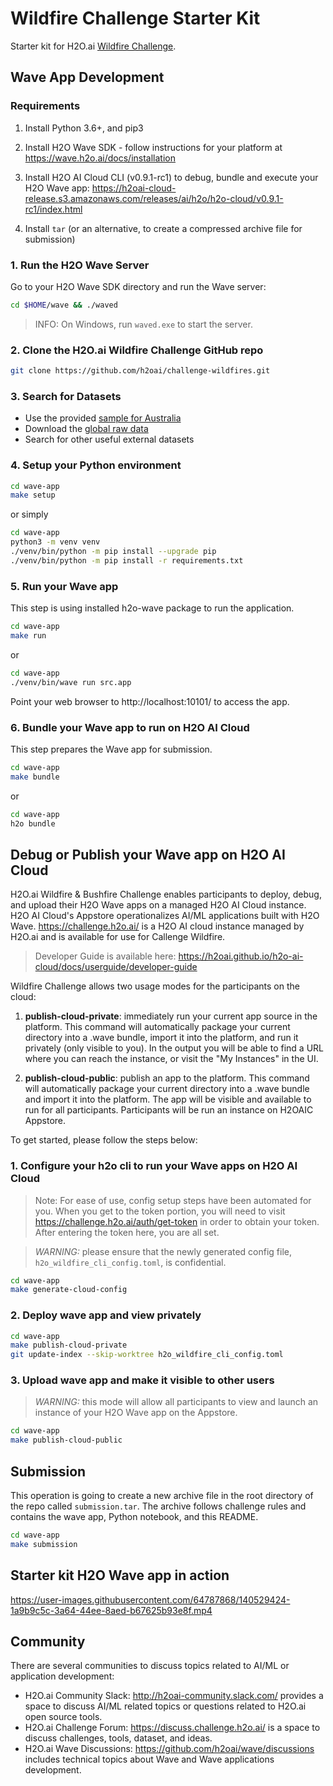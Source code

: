 # Wildfire Challenge Starter Kit

Starter kit for H2O.ai [Wildfire Challenge](https://www.h2o.ai/wildfire).

## Wave App Development

### Requirements

1. Install Python 3.6+, and pip3

2. Install H2O Wave SDK - follow instructions for your platform at https://wave.h2o.ai/docs/installation

3. Install H2O AI Cloud CLI (v0.9.1-rc1) to debug, bundle and execute your H2O Wave app: 
   https://h2oai-cloud-release.s3.amazonaws.com/releases/ai/h2o/h2o-cloud/v0.9.1-rc1/index.html

4. Install `tar` (or an alternative, to create a compressed archive file for submission)

### 1. Run the H2O Wave Server

Go to your H2O Wave SDK directory and run the Wave server:

```bash
cd $HOME/wave && ./waved
```
> INFO: On Windows, run `waved.exe` to start the server.


### 2. Clone the H2O.ai Wildfire Challenge GitHub repo

```bash
git clone https://github.com/h2oai/challenge-wildfires.git
```

### 3. Search for Datasets
 * Use the provided [sample for Australia](https://github.com/h2oai/challenge-wildfires/tree/main/notebook/data/australia_fire_daily.csv.gz)
 * Download the [global raw data](https://github.com/h2oai/challenge-wildfires/tree/main/notebook/data)
 * Search for other useful external datasets

### 4. Setup your Python environment

```bash
cd wave-app
make setup
```
or simply
```bash
cd wave-app
python3 -m venv venv
./venv/bin/python -m pip install --upgrade pip
./venv/bin/python -m pip install -r requirements.txt
```

### 5. Run your Wave app

This step is using installed h2o-wave package to run the application.

```bash
cd wave-app
make run
```
or
```bash
cd wave-app
./venv/bin/wave run src.app
```

Point your web browser to http://localhost:10101/ to access the app.

### 6. Bundle your Wave app to run on H2O AI Cloud

This step prepares the Wave app for submission.

```bash
cd wave-app
make bundle
```
or
```bash
cd wave-app
h2o bundle
```

## Debug or Publish your Wave app on H2O AI Cloud

H2O.ai Wildfire & Bushfire Challenge enables participants to deploy, debug, and upload their H2O Wave apps on a managed H2O AI Cloud instance. H2O AI Cloud's Appstore operationalizes AI/ML applications built with H2O Wave. https://challenge.h2o.ai/ is a H2O AI cloud instance managed by H2O.ai and is available for use for Callenge Wildfire.

> Developer Guide is available here: https://h2oai.github.io/h2o-ai-cloud/docs/userguide/developer-guide

Wildfire Challenge allows two usage modes for the participants on the cloud:

1. **publish-cloud-private**: immediately run your current app source in the platform. This command will automatically package your current directory into a .wave bundle, import it into the platform, and run it privately (only visible to you). In the output you will be able to find a URL where you can reach the instance, or visit the "My Instances" in the UI.

2. **publish-cloud-public**: publish an app to the platform. This command will automatically package your current directory into a .wave bundle and import it into the platform. The app will be visible and available to run for all participants. Participants will be run an instance on H2OAIC Appstore.

To get started, please follow the steps below:

### 1. Configure your h2o cli to run your Wave apps on H2O AI Cloud

> Note: For ease of use, config setup steps have been automated for you. When you get to the token portion, you will need to visit https://challenge.h2o.ai/auth/get-token in order to obtain your token. After entering the token here, you are all set.

> _WARNING:_ please ensure that the newly generated config file, `h2o_wildfire_cli_config.toml`, is confidential.

```bash
cd wave-app
make generate-cloud-config
```


### 2. Deploy wave app and view privately

```bash
cd wave-app
make publish-cloud-private
git update-index --skip-worktree h2o_wildfire_cli_config.toml
```

### 3. Upload wave app and make it visible to other users

> _WARNING:_ this mode will allow all participants to view and launch an instance of your H2O Wave app on the Appstore.

```bash
cd wave-app
make publish-cloud-public
```

## Submission

This operation is going to create a new archive file in the root directory of the repo called `submission.tar`. The archive follows challenge rules and contains the wave app, Python notebook, and this README.

```bash
cd wave-app
make submission
```


## Starter kit H2O Wave app in action

https://user-images.githubusercontent.com/64787868/140529424-1a9b9c5c-3a64-44ee-8aed-b67625b93e8f.mp4


## Community

There are several communities to discuss topics related to AI/ML or application development:

- H2O.ai Community Slack: http://h2oai-community.slack.com/ provides a space to discuss AI/ML related topics or questions related to H2O.ai open source tools.
- H2O.ai Challenge Forum: https://discuss.challenge.h2o.ai/ is a space to discuss challenges, tools, dataset, and ideas.
- H2O.ai Wave Discussions: https://github.com/h2oai/wave/discussions includes technical topics about Wave and Wave applications development.
